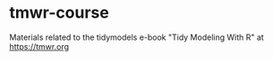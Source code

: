 # tmwr-course
Materials related to the tidymodels e-book "Tidy Modeling With R" at https://tmwr.org
